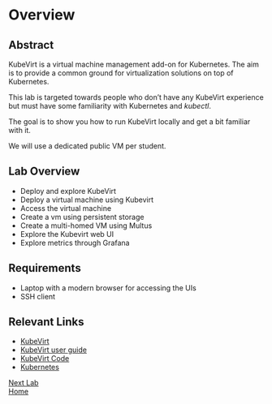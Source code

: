 # Overview

## Abstract

KubeVirt is a virtual machine management add-on for Kubernetes. The aim is to provide a common ground for virtualization solutions on top of Kubernetes.

This lab is targeted towards people who don’t have any KubeVirt experience but must have some familiarity with Kubernetes and *kubectl*.

The goal is to show you how to run KubeVirt locally and get a bit familiar with it.

We will use a dedicated public VM per student.

## Lab Overview

* Deploy and explore KubeVirt
* Deploy a virtual machine using Kubevirt
* Access the virtual machine
* Create a vm using persistent storage
* Create a multi-homed VM using Multus
* Explore the Kubevirt web UI
* Explore metrics through Grafana

## Requirements

- Laptop with a modern browser for accessing the UIs
- SSH client

## Relevant Links

- [KubeVirt](http://kubevirt.io/)
- [KubeVirt user guide](https://kubevirt.io/user-guide/docs/latest/welcome/index.html)
- [KubeVirt Code](https://github.com/kubevirt/kubevirt)
- [Kubernetes](https://kubernetes.io)

[Next Lab](../lab1/lab1.md)\
[Home](../../README.md)

